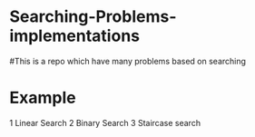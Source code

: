 # Searching-Problems-implementations
#This is a repo which have many problems based on searching
# Example
1 Linear Search
2 Binary Search
3 Staircase search
